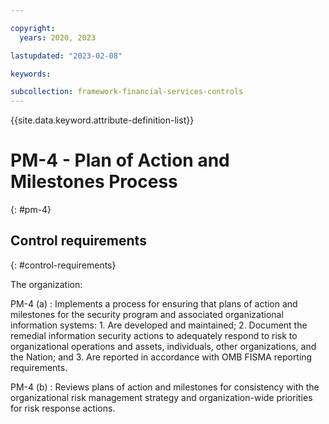 ```yaml
---

copyright:
  years: 2020, 2023

lastupdated: "2023-02-08"

keywords:

subcollection: framework-financial-services-controls
---
```


{{site.data.keyword.attribute-definition-list}}

               
# PM-4 - Plan of Action and Milestones Process
{: #pm-4}

## Control requirements
{: #control-requirements}

The organization:

PM-4 (a)
    : Implements a process for ensuring that plans of action and milestones for the security program and associated organizational information systems:
      1. Are developed and maintained;
      2. Document the remedial information security actions to adequately respond to risk to organizational operations and assets, individuals, other organizations, and the Nation; and
      3. Are reported in accordance with OMB FISMA reporting requirements.

PM-4 (b)
    : Reviews plans of action and milestones for consistency with the organizational risk management strategy and organization-wide priorities for risk response actions.





